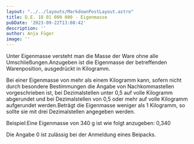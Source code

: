 ```yaml
---
layout: "../../layouts/MarkdownPostLayout.astro"
title: D.E. 18 01 000 000 - Eigenmasse
pubDate: '2023-09-22T13:08:42'
description: ''
author: Anja Füger
image: ''
---
```


Unter Eigenmasse versteht man die Masse der Ware ohne alle Umschließungen.Anzugeben ist die Eigenmasse der betreffenden Warenposition, ausgedrückt in Kilogramm.

Bei einer Eigenmasse von mehr als einem Kilogramm kann, sofern nicht durch besondere Bestimmungen die Angabe von Nachkommastellen vorgeschrieben ist, bei Dezimalstellen unter 0,5 auf volle Kilogramm abgerundet und bei Dezimalstellen von 0,5 oder mehr auf volle Kilogramm aufgerundet werden.Beträgt die Eigenmasse weniger als 1 Kilogramm, so sollte sie mit drei Dezimalstellen angegeben werden.

Beispiel:Eine Eigenmasse von 340 g ist wie folgt anzugeben: 0,340

Die Angabe 0 ist zulässig bei der Anmeldung eines Beipacks.